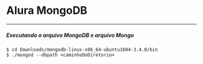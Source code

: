 # Alura MongoDB
------------------------------

##### Executando o arquivo MongoDB e arquivo Mongo

```
$ cd Downloads/mongodb-linux-x86_64-ubuntu1604-3.4.0/bin
$ ./mongod --dbpath <caminhoDoDiretorio>

```
